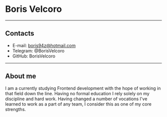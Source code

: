 # Boris Velcoro
---
## Contacts
* E-mail: boris94z@hotmail.com
* Telegram: @BorisVelcoro
* GitHub: BorisVelcoro
---
## About me
I am a currently studying Frontend development with the hope of working in that field down the line. Having no formal education I rely solely on my discipline and hard work. Having changed a number of vocations I've learned to work as a part of any team, I consider this as one of my core strengths.
